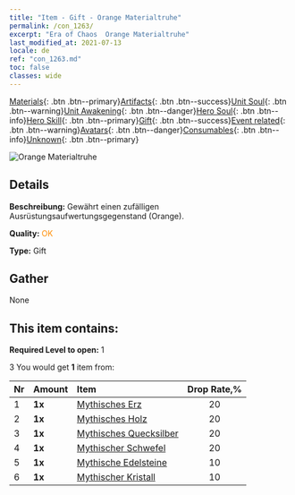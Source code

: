 ```yaml
---
title: "Item - Gift - Orange Materialtruhe"
permalink: /con_1263/
excerpt: "Era of Chaos  Orange Materialtruhe"
last_modified_at: 2021-07-13
locale: de
ref: "con_1263.md"
toc: false
classes: wide
---
```

 [Materials](/ItemsDE/){: .btn .btn--primary}[Artifacts](/ItemsDE/Artifacts/){: .btn .btn--success}[Unit Soul](/ItemsDE/UnitSoul/){: .btn .btn--warning}[Unit Awakening](/ItemsDE/UnitAwakening/){: .btn .btn--danger}[Hero Soul](/ItemsDE/HeroSoul/){: .btn .btn--info}[Hero Skill](/ItemsDE/HeroSkill/){: .btn .btn--primary}[Gift](/ItemsDE/Gift/){: .btn .btn--success}[Event related](/ItemsDE/Events/){: .btn .btn--warning}[Avatars](/ItemsDE/Avatars/){: .btn .btn--danger}[Consumables](/ItemsDE/Consumables/){: .btn .btn--info}[Unknown](/ItemsDE/Unknown/){: .btn .btn--primary}

 ![Orange Materialtruhe](/images/t/i_304002.png)

## Details
 **Beschreibung:** Gewährt einen zufälligen Ausrüstungsaufwertungsgegenstand (Orange).

 **Quality:** <span style="color: #FF8C00">OK</span>

 **Type:** Gift

## Gather

  None

## This item contains:

 **Required Level to open:** 1

 3 You would get **1** item  from:

  | Nr | Amount |     Item    | Drop Rate,% |
  |:---|:-------|:------------|:---------:|
  | 1 |  **1x** | [Mythisches Erz](/ItemsDE/mat_61/) | 20 | 
  | 2 |  **1x** | [Mythisches Holz](/ItemsDE/mat_62/) | 20 | 
  | 3 |  **1x** | [Mythisches Quecksilber](/ItemsDE/mat_63/) | 20 | 
  | 4 |  **1x** | [Mythischer Schwefel](/ItemsDE/mat_64/) | 20 | 
  | 5 |  **1x** | [Mythische Edelsteine](/ItemsDE/mat_65/) | 10 | 
  | 6 |  **1x** | [Mythischer Kristall](/ItemsDE/mat_66/) | 10 | 
